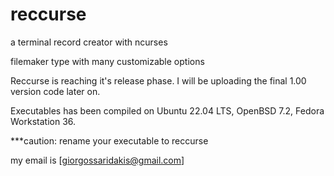 # reccurse
a terminal record creator with ncurses

filemaker type with many customizable options

Reccurse is reaching it's release phase. I will be uploading the final 1.00 version code later on.

Executables has been compiled on Ubuntu 22.04 LTS, OpenBSD 7.2, Fedora Workstation 36.

***caution: rename your executable to reccurse

my email is [giorgossaridakis@gmail.com]
